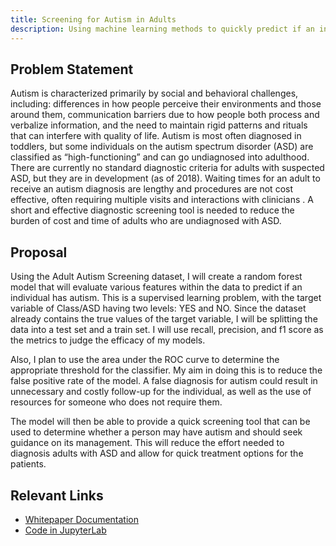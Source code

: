 ```yaml
---
title: Screening for Autism in Adults
description: Using machine learning methods to quickly predict if an individual is likely to have autism
---
```


## Problem Statement
Autism is characterized primarily by social and behavioral challenges, including: differences in how people perceive their environments and those around them, communication barriers due to how people both process and verbalize information, and the need to maintain rigid patterns and rituals that can interfere with quality of life.  Autism is most often diagnosed in toddlers, but some individuals on the autism spectrum disorder (ASD) are classified as “high-functioning” and can go undiagnosed into adulthood. There are currently no standard diagnostic criteria for adults with suspected ASD, but they are in development (as of 2018). Waiting times for an adult to receive an autism diagnosis are lengthy and procedures are not cost effective, often requiring multiple visits and interactions with clinicians . A short and effective diagnostic screening tool is needed to reduce the burden of cost and time of adults who are undiagnosed with ASD.

## Proposal
Using the Adult Autism Screening dataset, I will create a random forest model that will evaluate various features within the data to predict if an individual has autism. This is a supervised learning problem, with the target variable of Class/ASD having two levels: YES and NO. Since the dataset already contains the true values of the target variable, I will be splitting the data into a test set and a train set. I will use recall, precision, and f1 score as the metrics to judge the efficacy of my models.

Also, I plan to use the area under the ROC curve to determine the appropriate threshold for the classifier. My aim in doing this is to reduce the false positive rate of the model. A false diagnosis for autism could result in unnecessary and costly follow-up for the individual, as well as the use of resources for someone who does not require them.

The model will then be able to provide a quick screening tool that can be used to determine whether a person may have autism and should seek guidance on its management. This will reduce the effort needed to diagnosis adults with ASD and allow for quick treatment options for the patients. 


## Relevant Links
* [Whitepaper Documentation](https://github.com/tripleee19/Autism-Screening-in-Adults/blob/main/Screening%20Tool%20for%20Autism%20in%20Adults.docx)
* [Code in JupyterLab](https://github.com/tripleee19/Autism-Screening-in-Adults/blob/main/Project_File.ipynb)
